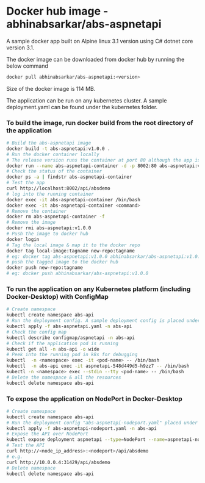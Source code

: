 # Docker hub image - abhinabsarkar/abs-aspnetapi
A sample docker app built on Alpine linux 3.1 version using C# dotnet core version 3.1. 

The docker image can be downloaded from docker hub by running the below command 
```bash
docker pull abhinabsarkar/abs-aspnetapi:<version>
```
Size of the docker image is 114 MB.

The application can be run on any kubernetes cluster. A sample deployment.yaml can be found under the kubernetes folder. 

### To build the image, run docker build from the root directory of the application
```bash
# Build the abs-aspnetapi image
docker build -t abs-aspnetapi:v1.0.0 .
# Run the docker container locally
# The release version runs the container at port 80 although the app is running at port 5000
docker run --name abs-aspnetapi-container -d -p 8002:80 abs-aspnetapi:v1.0.0
# Check the status of the container
docker ps -a | findstr abs-aspnetapi-container
# Test the app
curl http://localhost:8002/api/absdemo
# log into the running container 
docker exec -it abs-aspnetapi-container /bin/bash
docker exec -it abs-aspnetapi-container <command>
# Remove the container
docker rm abs-aspnetapi-container -f
# Remove the image
docker rmi abs-aspnetapi:v1.0.0
# Push the image to docker hub
docker login
# Tag the local image & map it to the docker repo
docker tag local-image:tagname new-repo:tagname
# eg: docker tag abs-aspnetapi:v1.0.0 abhinabsarkar/abs-aspnetapi:v1.0.0
# push the tagged image to the docker hub
docker push new-repo:tagname
# eg: docker push abhinabsarkar/abs-aspnetapi:v1.0.0
```

### To run the application on any Kubernetes platform (including Docker-Desktop) with ConfigMap
```bash
# Create namespace
kubectl create namespace abs-api
# Run the deployment config. A sample deployment config is placed under the kubernetes folder 
kubectl apply -f abs-aspnetapi.yaml -n abs-api
# Check the config map
kubectl describe configmap/aspnetapi -n abs-api
# Check if the application pod is running 
kubectl get all -n abs-api -o wide
# Peek into the running pod in k8s for debugging 
kubectl  -n <namespace> exec -it <pod-name> -- /bin/bash
kubectl  -n abs-api exec -it aspnetapi-548d449d5-h9zz7 -- /bin/bash
kubectl -n <namespace> exec --stdin --tty <pod-name> -- /bin/bash
# Delete the namespace & all the resources
kubectl delete namespace abs-api
```

### To expose the application on NodePort in Docker-Desktop
```bash
# Create namespace
kubectl create namespace abs-api
# Run the deployment config "abs-aspnetapi-nodeport.yaml" placed under the kubernetes folder 
kubectl apply -f abs-aspnetapi-nodeport.yaml -n abs-api
# Expose the API over NodePort
kubectl expose deployment aspnetapi --type=NodePort --name=aspnetapi-nodeport -n abs-api
# Test the API
curl http://<node_ip_address>:<nodeport>/api/absdemo
# e.g.
curl http://10.0.0.4:31429/api/absdemo
# Delete namespace
kubectl delete namespace abs-api
```